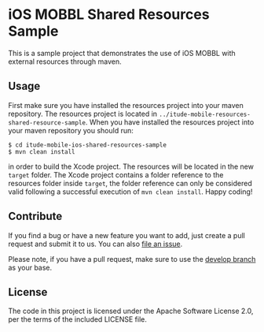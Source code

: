 # iOS MOBBL Shared Resources Sample

This is a sample project that demonstrates the use of iOS MOBBL with external resources through maven.

## Usage

First make sure you have installed the resources project into your maven repository. The resources project is located in `../itude-mobile-resources-shared-resource-sample`. When you have installed the resources project into your maven repository you should run:

    $ cd itude-mobile-ios-shared-resources-sample
    $ mvn clean install

in order to build the Xcode project. The resources will be located in the new `target` folder. The Xcode project contains a folder reference to the resources folder inside `target`, the folder reference can only be considered valid following a successful execution of `mvn clean install`. Happy coding!

## Contribute

If you find a bug or have a new feature you want to add, just create a pull request and submit it to us. You can also [file an issue](https://github.com/ItudeMobile/itude-mobile-ios-mobbl-blueprint-app/issues/new).

Please note, if you have a pull request, make sure to use the [develop branch](https://github.com/ItudeMobile/itude-mobile-ios-mobbl-blueprint-app/tree/develop) as your base.

## License
The code in this project is licensed under the Apache Software License 2.0, per the terms of the included LICENSE file.
